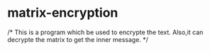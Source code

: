 # matrix-encryption
/*
This is a program which be used to encrypte the text.
Also,it can decrypte the matrix to get the inner message.
*/
